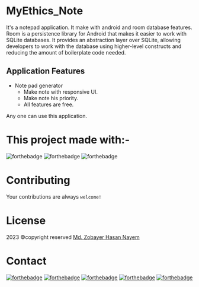 # MyEthics_Note
It's a notepad application. It make with android and room database features. Room is a persistence library for Android that makes it easier to work with SQLite databases. It provides an abstraction layer over SQLite, allowing developers to work with the database using higher-level constructs and reducing the amount of boilerplate code needed.

## Application Features
- Note pad generator
  - Make note with responsive UI.
  - Make note his priority.
  - All features are free.

Any one can use this application.

# This project made with:-
![forthebadge](https://img.shields.io/badge/Android_Studio-5C2D91?style=for-the-badge&logo=android%20studio&logoColor=white)
![forthebadge](https://img.shields.io/badge/Java-5C2D91?style=for-the-badge&logo=java&logoColor=white)
![forthebadge](https://img.shields.io/badge/roomdatabase-5C2D91?style=for-the-badge&logo=room%20database&logoColor=white)


# Contributing
Your contributions are always `welcome!`

# License
2023 ©copyright reserved [Md. Zobayer Hasan Nayem](https://mail.google.com/mail/?view=cm&fs=1&to=zobayer.dev@gmail.com)

# Contact
[![forthebadge](https://img.shields.io/badge/Gmail-D14836?style=for-the-badge&logo=gmail&logoColor=white)](https://mail.google.com/mail/?view=cm&fs=1&to=zobayer.dev@gmail.com)
[![forthebadge](https://img.shields.io/badge/Facebook-D14836?style=for-the-badge&logo=facebook&logoColor=white)](https://www.facebook.com/zobayerdev/)
[![forthebadge](https://img.shields.io/badge/LinkedIn-D14836?style=for-the-badge&logo=linkedin&logoColor=white)](https://www.linkedin.com/in/zobayerdev/)
[![forthebadge](https://img.shields.io/badge/Instagram-D14836?style=for-the-badge&logo=instagram&logoColor=white)](https://www.instagram.com/zobayerdev/)
[![forthebadge](https://img.shields.io/badge/GitHub-D14836?style=for-the-badge&logo=github&logoColor=white)](https://www.github.com/Trodev-IT/)
 
<!-- Image board -->
<!-- <img src="https://user-images.githubusercontent.com/74914169/235325219-766dd1d4-feee-419b-a57e-df1faca3dcc5.png" width=85% height=80%> --> 
